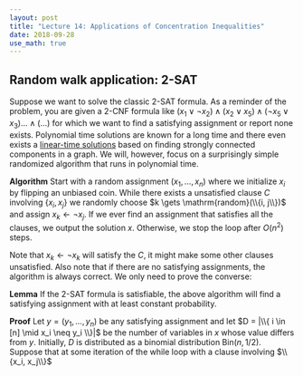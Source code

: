 ```yaml
---
layout: post
title: "Lecture 14: Applications of Concentration Inequalities"
date: 2018-09-28
use_math: true
---
```


## Random walk application: 2-SAT

Suppose we want to solve the classic 2-SAT formula. As a reminder of the problem, you are given a 2-CNF formula like $(x_1 \lor \neg x_2) \land (x_2 \lor x_5) \land (\neg x_5 \lor x_3) \ldots \land ( \ldots )$ for which we want to find a satisfying assignment or report none exists. Polynomial time solutions are known for a long time and there even exists a [linear-time solutions](http://www.math.ucsd.edu/~sbuss/CourseWeb/Math268_2007WS/2SAT.pdf) based on finding strongly connected components in a graph. We will, however, focus on a surprisingly simple randomized algorithm that runs in polynomial time.

**Algorithm** Start with a random assignment $(x_1, \ldots, x_n)$ where we initialize $x_i$ by flipping an unbiased coin. While there exists a unsatisfied clause $C$ involving $\{ x_i, x_j \}$ we randomly choose $k \gets \mathrm{random}(\\{i, j\\})$ and assign $x_k \gets \neg x_j$. If we ever find an assignment that satisfies all the clauses, we output the solution $x$. Otherwise, we stop the loop after $O(n^2)$ steps.

Note that $x_k \gets \neg x_k$ will satisfy the $C$, it might make some other clauses unsatisfied. Also note that if there are no satisfying assignments, the algorithm is always correct. We only need to prove the converse:

**Lemma** If the 2-SAT formula is satisfiable, the above algorithm will find a satisfying assignment with at least constant probability.

**Proof** Let $y = (y_1, \ldots, y_n)$ be any satisfying assignment and let $D = |\\{ i \in [n] \mid x_i \neq y_i \\}|$ be the number of variables in $x$ whose value differs from $y$. Initially, $D$ is distributed as a binomial distribution $\mathrm{Bin}(n, 1/2)$. Suppose that at some iteration of the while loop with a clause involving $\\{x_i, x_j\\}$